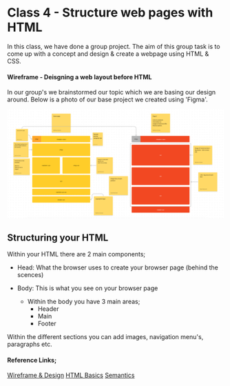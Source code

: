 # Class 4 - Structure web pages with HTML

In this class, we have done a group project. The aim of this group task is to come up with a concept and design & create a webpage using HTML & CSS. 

#### Wireframe - Deisgning a web layout before HTML

In our group's we brainstormed our topic which we are basing our design around. Below is a photo of our base project we created using 'Figma'.

![figma-website-design.png](../figma-website-design.png)

## Structuring your HTML

Within your HTML there are 2 main components;
  - Head:  What the browser uses to create your browser page (behind the scences)
  
  - Body:  This is what you see on your browser page
    - Within the body you have 3 main areas;
        - Header 
        - Main
        - Footer

Within the different sections you can add images, navigation menu's, paragraphs etc.

#### Reference Links;

[Wireframe & Design](https://careerfoundry.com/en/blog/ux-design/how-to-create-your-first-wireframe/)
[HTML Basics](https://developer.mozilla.org/en-US/docs/Learn/Getting_started_with_the_web/HTML_basics)
[Semantics](https://developer.mozilla.org/en-US/docs/Glossary/Semantics)
